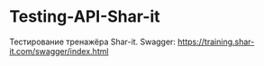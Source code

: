 # Testing-API-Shar-it
Тестирование тренажёра Shar-it. Swagger: https://training.shar-it.com/swagger/index.html
